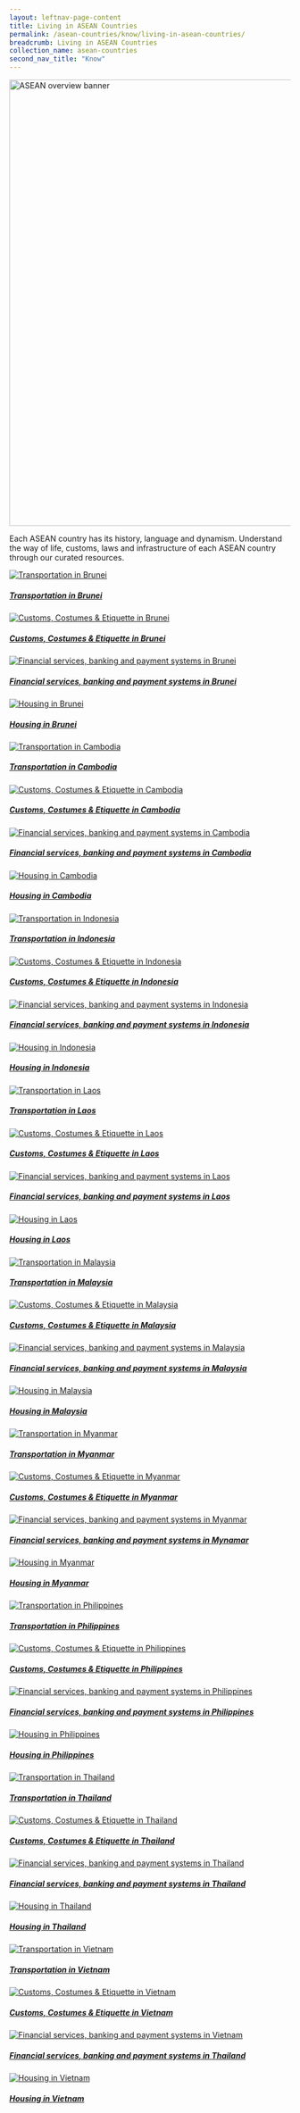 ```yaml
---
layout: leftnav-page-content
title: Living in ASEAN Countries
permalink: /asean-countries/know/living-in-asean-countries/
breadcrumb: Living in ASEAN Countries
collection_name: asean-countries
second_nav_title: "Know"
---
```


<img src="/images/asean-living/Living in ASEAN.jpg" alt="ASEAN overview banner" style="width:800px;" />

Each ASEAN country has its history, language and dynamism. Understand the way of life, customs, laws and infrastructure of each ASEAN country through our curated resources.

<div>
	<div class="row is-multiline">
		<div class="col is-half-tablet padding--bottom--lg">
			<a href="/asean-countries/know/living-in-asean-countries/transportation-in-brunei/" class="project-link">
				<img src="/images/asean-living/Transportation-Brunei-370x150.jpg" alt="Transportation in Brunei" class="project-image">
			<div class="project-card">
				<div class="project-title margin--bottom--xs">
					<h5><b>Transportation in Brunei</b></h5>
				</div>
			</div>
			</a>
		</div>
		<div class="col is-half-tablet padding--bottom--lg">
			<a href="/asean-countries/know/living-in-asean-countries/customs-costumes-etiquette-in-brunei/" class="project-link">
				<img src="/images/asean-living/Customs-Brunei-370x150.jpg" alt="Customs, Costumes & Etiquette in Brunei" class="project-image">
			<div class="project-card">
				<div class="project-title margin--bottom--xs">
					<h5><b>Customs, Costumes & Etiquette in Brunei</b></h5>
				</div>
			</div>
			</a>
		</div>
	</div>
</div>

<p><p>
<div>
	<div class="row is-multiline">
		<div class="col is-half-tablet padding--bottom--lg">
			<a href="/asean-countries/know/living-in-asean-countries/financial-banking-payment-in-brunei/" class="project-link">
				<img src="/images/asean-living/ASEAN-Brunei-Banking-Cover-370x150.jpg" alt="Financial services, banking and payment systems in Brunei" class="project-image">
			<div class="project-card">
				<div class="project-title margin--bottom--xs">
					<h5><b>Financial services, banking and payment systems in Brunei</b></h5>
				</div>
			</div>
			</a>
		</div>
		<div class="col is-half-tablet padding--bottom--lg">
			<a href="/asean-countries/know/living-in-asean-countries/housing-in-brunei/" class="project-link">
				<img src="/images/asean-living/ASEAN-Brunei-Housing-Cover-370x150.jpg" alt="Housing in Brunei" class="project-image">
			<div class="project-card">
				<div class="project-title margin--bottom--xs">
					<h5><b>Housing in Brunei</b></h5>
				</div>
			</div>
			</a>
		</div>
	</div>
</div>

<p><p>
<div>
	<div class="row is-multiline">
		<div class="col is-half-tablet padding--bottom--lg">
			<a href="/asean-countries/know/living-in-asean-countries/transportation-in-cambodia/" class="project-link">
				<img src="/images/asean-living/ASEAN-Guides-Cambodia-370x150.jpg" alt="Transportation in Cambodia" class="project-image">
			<div class="project-card">
				<div class="project-title margin--bottom--xs">
					<h5><b>Transportation in Cambodia</b></h5>
				</div>
			</div>
			</a>
		</div>
		<div class="col is-half-tablet padding--bottom--lg">
			<a href="/asean-countries/know/living-in-asean-countries/customs-costumes-etiquette-in-cambodia/" class="project-link">
				<img src="/images/asean-living/Customs-Cambodia-370x150.jpg" alt="Customs, Costumes & Etiquette in Cambodia" class="project-image">
			<div class="project-card">
				<div class="project-title margin--bottom--xs">
					<h5><b>Customs, Costumes & Etiquette in Cambodia</b></h5>
				</div>
			</div>
			</a>
		</div>
	</div>
</div>


<p><p>
<div>
	<div class="row is-multiline">
		<div class="col is-half-tablet padding--bottom--lg">
			<a href="/asean-countries/know/living-in-asean-countries/financial-banking-payment-in-cambodia/" class="project-link">
				<img src="/images/asean-living/ASEAN-Cambodia-Banking-Cover-370x150.jpg" alt="Financial services, banking and payment systems in Cambodia" class="project-image">
			<div class="project-card">
				<div class="project-title margin--bottom--xs">
					<h5><b>Financial services, banking and payment systems in Cambodia</b></h5>
				</div>
			</div>
			</a>
		</div>
		<div class="col is-half-tablet padding--bottom--lg">
			<a href="/asean-countries/know/living-in-asean-countries/housing-in-cambodia/" class="project-link">
				<img src="/images/asean-living/ASEAN-Cambodia-Housing-Cover-370x150.jpg" alt="Housing in Cambodia" class="project-image">
			<div class="project-card">
				<div class="project-title margin--bottom--xs">
					<h5><b>Housing in Cambodia</b></h5>
				</div>
			</div>
			</a>
		</div>
	</div>
</div>
<p><p>
<div>
	<div class="row is-multiline">
		<div class="col is-half-tablet padding--bottom--lg">
			<a href="/asean-countries/know/living-in-asean-countries/transportation-in-indonesia/" class="project-link">
				<img src="/images/asean-living/Transportation-Indonesia-370x150.jpg" alt="Transportation in Indonesia" class="project-image">
			<div class="project-card">
				<div class="project-title margin--bottom--xs">
					<h5><b>Transportation in Indonesia</b></h5>
				</div>
			</div>
			</a>
		</div>
		<div class="col is-half-tablet padding--bottom--lg">
			<a href="/asean-countries/know/living-in-asean-countries/customs-costumes-etiquette-in-indonesia/" class="project-link">
				<img src="/images/asean-living/Customs-Indonesia-370x150.jpg" alt="Customs, Costumes & Etiquette in Indonesia" class="project-image">
			<div class="project-card">
				<div class="project-title margin--bottom--xs">
					<h5><b>Customs, Costumes & Etiquette in Indonesia</b></h5>
				</div>
			</div>
			</a>
		</div>
	</div>
</div>


<p><p>
<div>
	<div class="row is-multiline">
		<div class="col is-half-tablet padding--bottom--lg">
			<a href="/asean-countries/know/living-in-asean-countries/financial-banking-payment-in-indonesia/" class="project-link">
				<img src="/images/asean-living/ASEAN-Indonesia-Banking-Cover-370x150.jpg" alt="Financial services, banking and payment systems in Indonesia" class="project-image">
			<div class="project-card">
				<div class="project-title margin--bottom--xs">
					<h5><b>Financial services, banking and payment systems in Indonesia</b></h5>
				</div>
			</div>
			</a>
		</div>
		<div class="col is-half-tablet padding--bottom--lg">
			<a href="/asean-countries/know/living-in-asean-countries/housing-in-indonesia/" class="project-link">
				<img src="/images/asean-living/ASEAN-Indonesia-Housing-Cover-370x150.jpg" alt="Housing in Indonesia" class="project-image">
			<div class="project-card">
				<div class="project-title margin--bottom--xs">
					<h5><b>Housing in Indonesia</b></h5>
				</div>
			</div>
			</a>
		</div>
	</div>
</div>

<p><p>

<div>
	<div class="row is-multiline">
		<div class="col is-half-tablet padding--bottom--lg">
			<a href="/asean-countries/know/living-in-asean-countries/transportation-in-Laos/" class="project-link">
				<img src="/images/asean-living/Transportation-Laos-370x150.jpg" alt="Transportation in Laos" class="project-image">
			<div class="project-card">
				<div class="project-title margin--bottom--xs">
					<h5><b>Transportation in Laos</b></h5>
				</div>
			</div>
			</a>
		</div>
		<div class="col is-half-tablet padding--bottom--lg">
			<a href="/asean-countries/know/living-in-asean-countries/customs-costumes-etiquette-in-laos/" class="project-link">
				<img src="/images/asean-living/Customs-Laos-370x150.jpg" alt="Customs, Costumes & Etiquette in Laos" class="project-image">
			<div class="project-card">
				<div class="project-title margin--bottom--xs">
					<h5><b>Customs, Costumes & Etiquette in Laos</b></h5>
				</div>
			</div>
			</a>
		</div>
	</div>
</div>

<p><p>

<div>
	<div class="row is-multiline">
		<div class="col is-half-tablet padding--bottom--lg">
			<a href="/asean-countries/know/living-in-asean-countries/financial-banking-payment-in-laos/" class="project-link">
				<img src="/images/asean-living/ASEAN-Laos-Banking-Cover-370x150.jpg" alt="Financial services, banking and payment systems in Laos" class="project-image">
			<div class="project-card">
				<div class="project-title margin--bottom--xs">
					<h5><b>Financial services, banking and payment systems in Laos</b></h5>
				</div>
			</div>
			</a>
		</div>
		<div class="col is-half-tablet padding--bottom--lg">
			<a href="/asean-countries/know/living-in-asean-countries/housing-in-laos/" class="project-link">
				<img src="/images/asean-living/ASEAN-Laos-Housing-Cover-370x150.jpg" alt="Housing in Laos" class="project-image">
			<div class="project-card">
				<div class="project-title margin--bottom--xs">
					<h5><b>Housing in Laos</b></h5>
				</div>
			</div>
			</a>
		</div>
	</div>
</div>

<p><p>

<div>
	<div class="row is-multiline">
		<div class="col is-half-tablet padding--bottom--lg">
			<a href="/asean-countries/know/living-in-asean-countries/transportation-in-malaysia/" class="project-link">
				<img src="/images/asean-living/Transportation-Malaysia-370x150.jpg" alt="Transportation in Malaysia" class="project-image">
			<div class="project-card">
				<div class="project-title margin--bottom--xs">
					<h5><b>Transportation in Malaysia</b></h5>
				</div>
			</div>
			</a>
		</div>
		<div class="col is-half-tablet padding--bottom--lg">
			<a href="/asean-countries/know/living-in-asean-countries/customs-costumes-etiquette-in-malaysia/" class="project-link">
				<img src="/images/asean-living/Customs-Malaysia-370x150.jpg" alt="Customs, Costumes & Etiquette in Malaysia" class="project-image">
			<div class="project-card">
				<div class="project-title margin--bottom--xs">
					<h5><b>Customs, Costumes & Etiquette in Malaysia</b></h5>
				</div>
			</div>
			</a>
		</div>
	</div>
</div>

<p><p>

<div>
	<div class="row is-multiline">
		<div class="col is-half-tablet padding--bottom--lg">
			<a href="/asean-countries/know/living-in-asean-countries/financial-banking-payment-in-malaysia/" class="project-link">
				<img src="/images/asean-living/ASEAN-Malaysia-Banking-Cover-370x150.jpg" alt="Financial services, banking and payment systems in Malaysia" class="project-image">
			<div class="project-card">
				<div class="project-title margin--bottom--xs">
					<h5><b>Financial services, banking and payment systems in Malaysia</b></h5>
				</div>
			</div>
			</a>
		</div>
		<div class="col is-half-tablet padding--bottom--lg">
			<a href="/asean-countries/know/living-in-asean-countries/housing-in-malaysia/" class="project-link">
				<img src="/images/asean-living/ASEAN-Malaysia-Housing-Cover-370x150.jpg" alt="Housing in Malaysia" class="project-image">
			<div class="project-card">
				<div class="project-title margin--bottom--xs">
					<h5><b>Housing in Malaysia</b></h5>
				</div>
			</div>
			</a>
		</div>
	</div>
</div>

<p><p>

<div>
	<div class="row is-multiline">
		<div class="col is-half-tablet padding--bottom--lg">
			<a href="/asean-countries/know/living-in-asean-countries/transportation-in-myanmar/" class="project-link">
				<img src="/images/asean-living/ASEAN-Guides-Myanmar-370x150.jpg" alt="Transportation in Myanmar" class="project-image">
			<div class="project-card">
				<div class="project-title margin--bottom--xs">
					<h5><b>Transportation in Myanmar</b></h5>
				</div>
			</div>
			</a>
		</div>
		<div class="col is-half-tablet padding--bottom--lg">
			<a href="/asean-countries/know/living-in-asean-countries/customs-costumes-etiquette-in-myanmar/" class="project-link">
				<img src="/images/asean-living/Customs-Myanmar-370x150.jpg" alt="Customs, Costumes & Etiquette in Myanmar" class="project-image">
			<div class="project-card">
				<div class="project-title margin--bottom--xs">
					<h5><b>Customs, Costumes & Etiquette in Myanmar</b></h5>
				</div>
			</div>
			</a>
		</div>
	</div>
</div>

<p><p>

<div>
	<div class="row is-multiline">
		<div class="col is-half-tablet padding--bottom--lg">
			<a href="/asean-countries/know/living-in-asean-countries/financial-banking-payment-in-myanmar/" class="project-link">
				<img src="/images/asean-living/ASEAN-Myanmar-Banking-Cover-370x150.jpg" alt="Financial services, banking and payment systems in Myanmar" class="project-image">
			<div class="project-card">
				<div class="project-title margin--bottom--xs">
					<h5><b>Financial services, banking and payment systems in Mynamar</b></h5>
				</div>
			</div>
			</a>
		</div>
		<div class="col is-half-tablet padding--bottom--lg">
			<a href="/asean-countries/know/living-in-asean-countries/housing-in-myanmar/" class="project-link">
				<img src="/images/asean-living/ASEAN-Myanmar-Housing-Cover-370x150.jpg" alt="Housing in Myanmar" class="project-image">
			<div class="project-card">
				<div class="project-title margin--bottom--xs">
					<h5><b>Housing in Myanmar</b></h5>
				</div>
			</div>
			</a>
		</div>
	</div>
</div>

<p><p>

<div>
	<div class="row is-multiline">
		<div class="col is-half-tablet padding--bottom--lg">
			<a href="/asean-countries/know/living-in-asean-countries/transportation-in-philippines/" class="project-link">
				<img src="/images/asean-living/Transportation-Philippines-370x150.jpg" alt="Transportation in Philippines" class="project-image">
			<div class="project-card">
				<div class="project-title margin--bottom--xs">
					<h5><b>Transportation in Philippines</b></h5>
				</div>
			</div>
			</a>
		</div>
		<div class="col is-half-tablet padding--bottom--lg">
			<a href="/asean-countries/know/living-in-asean-countries/customs-costumes-etiquette-in-philippines/" class="project-link">
				<img src="/images/asean-living/Customs-Philippines-370x150.jpg" alt="Customs, Costumes & Etiquette in Philippines" class="project-image">
			<div class="project-card">
				<div class="project-title margin--bottom--xs">
					<h5><b>Customs, Costumes & Etiquette in Philippines</b></h5>
				</div>
			</div>
			</a>
		</div>
	</div>
</div>

<p><p>

<div>
	<div class="row is-multiline">
		<div class="col is-half-tablet padding--bottom--lg">
			<a href="/asean-countries/know/living-in-asean-countries/financial-banking-payment-in-philippines/" class="project-link">
				<img src="/images/asean-living/ASEAN-Philippines-Banking-Cover-370x150.jpg" alt="Financial services, banking and payment systems in Philippines" class="project-image">
			<div class="project-card">
				<div class="project-title margin--bottom--xs">
					<h5><b>Financial services, banking and payment systems in Philippines</b></h5>
				</div>
			</div>
			</a>
		</div>
		<div class="col is-half-tablet padding--bottom--lg">
			<a href="/asean-countries/know/living-in-asean-countries/housing-in-philippines/" class="project-link">
				<img src="/images/asean-living/ASEAN-Philippines-Housing-Cover-370x150.jpg" alt="Housing in Philippines" class="project-image">
			<div class="project-card">
				<div class="project-title margin--bottom--xs">
					<h5><b>Housing in Philippines</b></h5>
				</div>
			</div>
			</a>
		</div>
	</div>
</div>

<p><p>

<div>
	<div class="row is-multiline">
		<div class="col is-half-tablet padding--bottom--lg">
			<a href="/asean-countries/know/living-in-asean-countries/transportation-in-thailand/" class="project-link">
				<img src="/images/asean-living/Transportation-Thailand-370x150.jpg" alt="Transportation in Thailand" class="project-image">
			<div class="project-card">
				<div class="project-title margin--bottom--xs">
					<h5><b>Transportation in Thailand</b></h5>
				</div>
			</div>
			</a>
		</div>
		<div class="col is-half-tablet padding--bottom--lg">
			<a href="/asean-countries/know/living-in-asean-countries/customs-costumes-etiquette-in-thailand/" class="project-link">
				<img src="/images/asean-living/Customs-Thailand-370x150.jpg" alt="Customs, Costumes & Etiquette in Thailand" class="project-image">
			<div class="project-card">
				<div class="project-title margin--bottom--xs">
					<h5><b>Customs, Costumes & Etiquette in Thailand</b></h5>
				</div>
			</div>
			</a>
		</div>
	</div>
</div>

<p><p>

<div>
	<div class="row is-multiline">
		<div class="col is-half-tablet padding--bottom--lg">
			<a href="/asean-countries/know/living-in-asean-countries/financial-banking-payment-in-thailand/" class="project-link">
				<img src="/images/asean-living/ASEAN-Thailand-Banking-Cover-370x150.jpg" alt="Financial services, banking and payment systems in Thailand" class="project-image">
			<div class="project-card">
				<div class="project-title margin--bottom--xs">
					<h5><b>Financial services, banking and payment systems in Thailand</b></h5>
				</div>
			</div>
			</a>
		</div>
		<div class="col is-half-tablet padding--bottom--lg">
			<a href="/asean-countries/know/living-in-asean-countries/housing-in-thailand/" class="project-link">
				<img src="/images/asean-living/ASEAN-Thailand-Housing-Cover-370x150.jpg" alt="Housing in Thailand" class="project-image">
			<div class="project-card">
				<div class="project-title margin--bottom--xs">
					<h5><b>Housing in Thailand</b></h5>
				</div>
			</div>
			</a>
		</div>
	</div>
</div>

<p><p>

<div>
	<div class="row is-multiline">
		<div class="col is-half-tablet padding--bottom--lg">
			<a href="/asean-countries/know/living-in-asean-countries/transportation-in-vietnam/" class="project-link">
				<img src="/images/asean-living/ASEAN-Guides-Vietnam-370x150.jpg" alt="Transportation in Vietnam" class="project-image">
			<div class="project-card">
				<div class="project-title margin--bottom--xs">
					<h5><b>Transportation in Vietnam</b></h5>
				</div>
			</div>
			</a>
		</div>
		<div class="col is-half-tablet padding--bottom--lg">
			<a href="/asean-countries/know/living-in-asean-countries/customs-costumes-etiquette-in-vietnam/" class="project-link">
				<img src="/images/asean-living/Customs-Vietnam-370x150.jpg" alt="Customs, Costumes & Etiquette in Vietnam" class="project-image">
			<div class="project-card">
				<div class="project-title margin--bottom--xs">
					<h5><b>Customs, Costumes & Etiquette in Vietnam</b></h5>
				</div>
			</div>
			</a>
		</div>
	</div>
</div>

<p><p>

<div>
	<div class="row is-multiline">
		<div class="col is-half-tablet padding--bottom--lg">
			<a href="/asean-countries/know/living-in-asean-countries/financial-banking-payment-in-vietnam/" class="project-link">
				<img src="/images/asean-living/ASEAN-Vietnam-Banking-Cover-370x150.jpg" alt="Financial services, banking and payment systems in Vietnam" class="project-image">
			<div class="project-card">
				<div class="project-title margin--bottom--xs">
					<h5><b>Financial services, banking and payment systems in Thailand</b></h5>
				</div>
			</div>
			</a>
		</div>
		<div class="col is-half-tablet padding--bottom--lg">
			<a href="/asean-countries/know/living-in-asean-countries/housing-in-vietnam/" class="project-link">
				<img src="/images/asean-living/ASEAN-Vietnam-Housing-Cover-370x150.jpg" alt="Housing in Vietnam" class="project-image">
			<div class="project-card">
				<div class="project-title margin--bottom--xs">
					<h5><b>Housing in Vietnam</b></h5>
				</div>
			</div>
			</a>
		</div>
	</div>
</div>